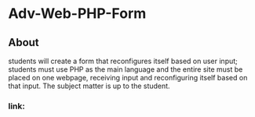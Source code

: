 # Adv-Web-PHP-Form

## About
students will create a  form that reconfigures itself based on user input; students must use PHP as the main language and the entire site must be placed on one webpage, receiving input and reconfiguring itself based on that input.  The subject matter is up to the student.

### link: 
